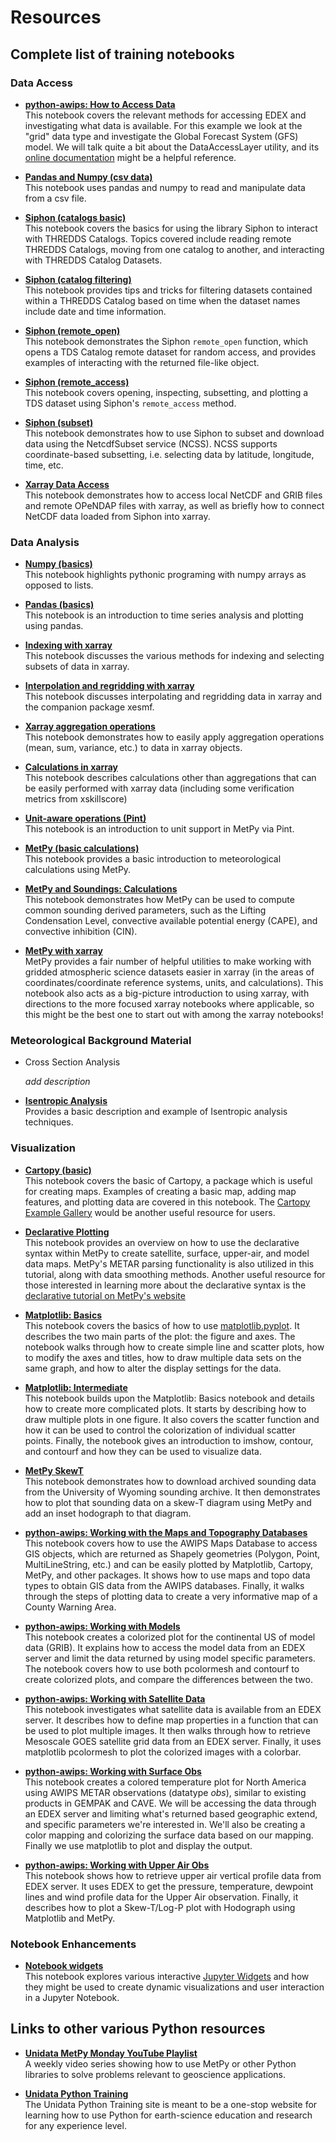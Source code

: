 Resources
=========
<!--

When adding your link to a bullet, make sure to use the following format:

* [**title**](https://nbviewer.jupyter.org/github/Unidata/pyaos-ams-2021/blob/master/notebooks/<rest-of-path>.html)<space><space>
  Add description here

Note the two empty spaces after the closing parenthesis (i.e. <space><space>).
This is critical, as lines that end with two empty space characters will be rendered as a <br> html element.
The end result is a tighter vertical spacing between the opening line of the bullet point (the link) and the notebook description.

-->
## Complete list of training notebooks

### Data Access

* [**python-awips: How to Access Data**](https://nbviewer.jupyter.org/github/Unidata/pyaos-ams-2021/blob/master/notebooks/dataAccess/python-awips-HowToAccessData.ipynb)  
  This notebook covers the relevant methods for accessing EDEX and investigating what data is available. For this example we look at the "grid" data type and investigate the Global Forecast System (GFS) model. We will talk quite a bit about the DataAccessLayer utility, and its [online documentation](http://unidata.github.io/python-awips/api/DataAccessLayer.html#) might be a helpful reference.

* [**Pandas and Numpy (csv data)**](https://nbviewer.jupyter.org/github/Unidata/pyaos-ams-2021/blob/master/notebooks/dataAccess/pandas_and_numpy_csv.ipynb)  
  This notebook uses pandas and numpy to read and manipulate data from a csv file.

* [**Siphon (catalogs basic)**](https://nbviewer.jupyter.org/github/Unidata/pyaos-ams-2021/blob/master/notebooks/dataAccess/siphon-catalog-basics.ipynb)  
  This notebook covers the basics for using the library Siphon to interact with THREDDS Catalogs. Topics covered include reading remote THREDDS Catalogs, moving from one catalog to another, and interacting with THREDDS Catalog Datasets. 

* [**Siphon (catalog filtering)**](https://nbviewer.jupyter.org/github/Unidata/pyaos-ams-2021/blob/master/notebooks/dataAccess/siphon-catalog-filtering.ipynb)  
  This notebook provides tips and tricks for filtering datasets contained within a THREDDS Catalog based on time when the dataset names include date and time information.

* [**Siphon (remote_open)**](https://nbviewer.jupyter.org/github/Unidata/pyaos-ams-2021/blob/master/notebooks/dataAccess/siphon-RemoteOpen.ipynb)  
  This notebook demonstrates the Siphon `remote_open` function, which opens a TDS Catalog remote dataset for random access, and provides examples of interacting with the returned file-like object.

* [**Siphon (remote_access)**](https://nbviewer.jupyter.org/github/Unidata/pyaos-ams-2021/blob/master/notebooks/dataAccess/siphon-RemoteAccess.ipynb)  
  This notebook covers opening, inspecting, subsetting, and plotting a TDS dataset using Siphon's `remote_access` method.

* [**Siphon (subset)**](https://nbviewer.jupyter.org/github/Unidata/pyaos-ams-2021/blob/master/notebooks/dataAccess/siphon-Subset.ipynb)  
  This notebook demonstrates how to use Siphon to subset and download data using the NetcdfSubset service (NCSS). NCSS supports coordinate-based subsetting, i.e. selecting data by latitude, longitude, time, etc.
  
* [**Xarray Data Access**](https://nbviewer.jupyter.org/github/Unidata/pyaos-ams-2021/blob/master/notebooks/dataAccess/xarray_data_access.ipynb)  
  This notebook demonstrates how to access local NetCDF and GRIB files and remote OPeNDAP files with xarray, as well as briefly how to connect NetCDF data loaded from Siphon into xarray.

### Data Analysis
* [**Numpy (basics)**](https://nbviewer.jupyter.org/github/Unidata/pyaos-ams-2021/blob/master/notebooks/analysis/numpy.ipynb)  
  This notebook highlights pythonic programing with numpy arrays as opposed to lists.

* [**Pandas (basics)**](https://nbviewer.jupyter.org/github/Unidata/pyaos-ams-2021/blob/master/notebooks/analysis/pandas.ipynb)  
  This notebook is an introduction to time series analysis and plotting using pandas.

* [**Indexing with xarray**](https://nbviewer.jupyter.org/github/Unidata/pyaos-ams-2021/blob/master/notebooks/analysis/xarray_indexing.ipynb)  
  This notebook discusses the various methods for indexing and selecting subsets of data in xarray.
  
* [**Interpolation and regridding with xarray**](https://nbviewer.jupyter.org/github/Unidata/pyaos-ams-2021/blob/master/notebooks/analysis/xarray_interpolation.ipynb)  
  This notebook discusses interpolating and regridding data in xarray and the companion package xesmf.
  
* [**Xarray aggregation operations**](https://nbviewer.jupyter.org/github/Unidata/pyaos-ams-2021/blob/master/notebooks/analysis/xarray_aggregations.ipynb)  
  This notebook demonstrates how to easily apply aggregation operations (mean, sum, variance, etc.) to data in xarray objects.
  
* [**Calculations in xarray**](https://nbviewer.jupyter.org/github/Unidata/pyaos-ams-2021/blob/master/notebooks/analysis/xarray_calculations.ipynb)  
  This notebook describes calculations other than aggregations that can be easily performed with xarray data (including some verification metrics from xskillscore)

* [**Unit-aware operations (Pint)**](https://nbviewer.jupyter.org/github/Unidata/pyaos-ams-2021/blob/master/notebooks/analysis/units.ipynb)  
  This notebook is an introduction to unit support in MetPy via Pint.

* [**MetPy (basic calculations)**](https://nbviewer.jupyter.org/github/Unidata/pyaos-ams-2021/blob/master/notebooks/analysis/metpy_basics.ipynb)  
  This notebook provides a basic introduction to meteorological calculations using MetPy.
* [**MetPy and Soundings: Calculations**](https://nbviewer.jupyter.org/github/Unidata/pyaos-ams-2021/blob/master/notebooks/analysis/metpy-soundings-calculations.ipynb)  
  This notebook demonstrates how MetPy can be used to compute common sounding derived parameters, such as the Lifting Condensation Level, convective available potential energy (CAPE), and convective inhibition (CIN).

* [**MetPy with xarray**](https://nbviewer.jupyter.org/github/Unidata/pyaos-ams-2021/blob/master/notebooks/analysis/metpy_and_xarray.ipynb)  
  MetPy provides a fair number of helpful utilities to make working with gridded atmospheric science datasets easier in xarray (in the areas of coordinates/coordinate reference systems, units, and calculations). This notebook also acts as a big-picture introduction to using xarray, with directions to the more focused xarray notebooks where applicable, so this might be the best one to start out with among the xarray notebooks!

### Meteorological Background Material
* Cross Section Analysis

  _add description_

* [**Isentropic Analysis**](https://nbviewer.jupyter.org/github/Unidata/pyaos-ams-2021/blob/master/notebooks/visualization/isentropic_introduction.ipynb)  
  Provides a basic description and example of Isentropic analysis techniques.

### Visualization
* [**Cartopy (basic)**](https://nbviewer.jupyter.org/github/Unidata/pyaos-ams-2021/blob/master/notebooks/visualization/Cartopy-Intro.ipynb)  
  This notebook covers the basic of Cartopy, a package which is useful for creating maps. Examples of creating a basic map, adding map features, and plotting data are covered in this notebook. The [Cartopy Example Gallery](https://scitools.org.uk/cartopy/docs/latest/gallery/index.html) would be another useful resource for users.

<!-- * Cartopy (intermediate)

  _add description_ -->

* [**Declarative Plotting**](https://nbviewer.jupyter.org/github/Unidata/pyaos-ams-2021/blob/master/notebooks/visualization/Declarative-Example.ipynb)  
  This notebook provides an overview on how to use the declarative syntax within MetPy to create satellite, surface, upper-air, and model data maps. MetPy's METAR parsing functionality is also utilized in this tutorial, along with data smoothing methods. Another useful resource for those interested in learning more about the declarative syntax is the [declarative tutorial on MetPy's website](https://unidata.github.io/MetPy/latest/tutorials/declarative_tutorial.html)

* [**Matplotlib: Basics**](https://nbviewer.jupyter.org/github/Unidata/pyaos-ams-2021/blob/master/notebooks/visualization/matplotlib-basics.ipynb)  
  This notebook covers the basics of how to use [matplotlib.pyplot](https://matplotlib.org/3.3.3/api/_as_gen/matplotlib.pyplot.html).  It describes the two main parts of the plot: the figure and axes.  The notebook walks through how to create simple line and scatter plots, how to modify the axes and titles, how to draw multiple data sets on the same graph, and how to alter the display settings for the data.

* [**Matplotlib: Intermediate**](https://nbviewer.jupyter.org/github/Unidata/pyaos-ams-2021/blob/master/notebooks/visualization/matplotlib-intermediate.ipynb)  
  This notebook builds upon the Matplotlib: Basics notebook and details how to create more complicated plots.  It starts by describing how to draw multiple plots in one figure.  It also covers the scatter function and how it can be used to control the colorization of individual scatter points.  Finally, the notebook gives an introduction to imshow, contour, and contourf and how they can be used to visualize data.

* [**MetPy SkewT**](https://nbviewer.jupyter.org/github/Unidata/pyaos-ams-2021/blob/master/notebooks/visualization/MetPy-SkewT.ipynb)  
  This notebook demonstrates how to download archived sounding data from the University of Wyoming sounding archive. It then demonstrates how to plot that sounding data on a skew-T diagram using MetPy and add an inset hodograph to that diagram.

* [**python-awips: Working with the Maps and Topography Databases**](https://nbviewer.jupyter.org/github/Unidata/pyaos-ams-2021/blob/master/notebooks/visualization/python-awips-WorkingWithMapsTopoDatabases.ipynb)  
  This notebook covers how to use the AWIPS Maps Database to access GIS objects, which are returned as Shapely geometries (Polygon, Point, MultiLineString, etc.) and can be easily plotted by Matplotlib, Cartopy, MetPy, and other packages.  It shows how to use maps and topo data types to obtain GIS data from the AWIPS databases.  Finally, it walks through the steps of plotting data to create a very informative map of a County Warning Area.

* [**python-awips: Working with Models**](https://nbviewer.jupyter.org/github/Unidata/pyaos-ams-2021/blob/master/notebooks/visualization/python-awips-WorkingWithModels.ipynb)  
  This notebook creates a colorized plot for the continental US of model data (GRIB).  It explains how to access the model data from an EDEX server and limit the data returned by using model specific parameters. The notebook covers how to use both pcolormesh and contourf to create colorized plots, and compare the differences between the two.

* [**python-awips: Working with Satellite Data**](https://nbviewer.jupyter.org/github/Unidata/pyaos-ams-2021/blob/master/notebooks/visualization/python-awips-WorkingWithSatelliteData.ipynb)  
  This notebook investigates what satellite data is available from an EDEX server.  It describes how to define map properties in a function that can be used to plot multiple images.  It then walks through how to retrieve Mesoscale GOES satellite grid data from an EDEX server.  Finally, it uses matplotlib pcolormesh to plot the colorized images with a colorbar.

* [**python-awips: Working with Surface Obs**](https://nbviewer.jupyter.org/github/Unidata/pyaos-ams-2021/blob/master/notebooks/visualization/python-awips-WorkingWithSurfaceObs.ipynb)  
  This notebook creates a colored temperature plot for North America using AWIPS METAR observations (datatype *obs*), similar to existing products in GEMPAK and CAVE. We will be accessing the data through an EDEX server and limiting what's returned based geographic extend, and specific parameters we're interested in.  We'll also be creating a color mapping and colorizing the surface data based on our mapping.  Finally we use matplotlib to plot and display the output.

* [**python-awips: Working with Upper Air Obs**](https://nbviewer.jupyter.org/github/Unidata/pyaos-ams-2021/blob/master/notebooks/visualization/python-awips-WorkingWithUpperAirObs.ipynb)  
  This notebook shows how to retrieve upper air vertical profile data from EDEX server.  It uses EDEX to get the pressure, temperature, dewpoint lines and wind profile data for the Upper Air observation.  Finally, it describes how to plot a Skew-T/Log-P plot with Hodograph using Matplotlib and MetPy.

### Notebook Enhancements
* [**Notebook widgets**](https://nbviewer.jupyter.org/github/Unidata/pyaos-ams-2021/blob/master/notebooks/notebook_enhancements/NotebookWidgetsTraining.ipynb)  
  This notebook explores various interactive [Jupyter Widgets](https://ipywidgets.readthedocs.io/en/stable/user_guide.html) and how they might be used to create dynamic visualizations and user interaction in a Jupyter Notebook.

## Links to other various Python resources

* [**Unidata MetPy Monday YouTube Playlist**](https://www.youtube.com/playlist?list=PLQut5OXpV-0ir4IdllSt1iEZKTwFBa7kO)  
  A weekly video series showing how to use MetPy or other Python libraries to solve problems relevant to geoscience applications.

* [**Unidata Python Training**](https://unidata.github.io/python-training/)  
  The Unidata Python Training site is meant to be a one-stop website for learning how to use Python for earth-science education and research for any experience level. 
